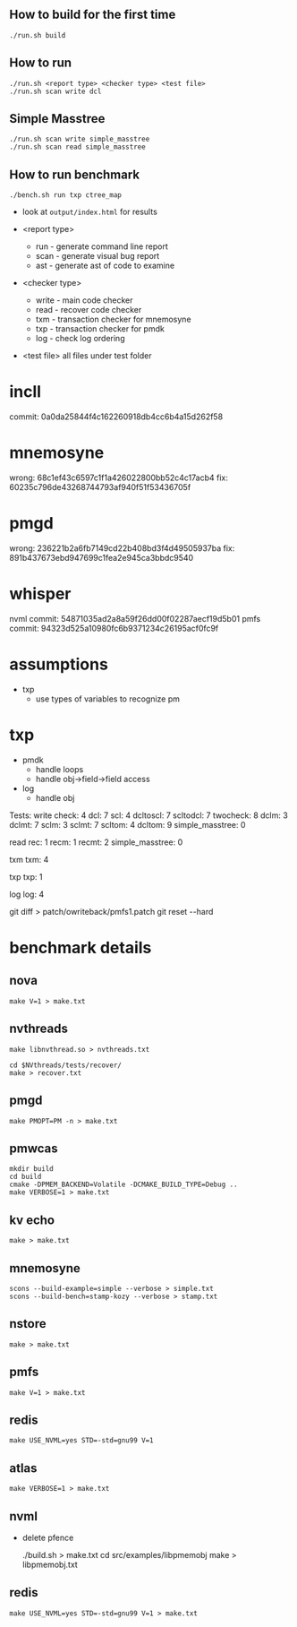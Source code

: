 ## How to build for the first time ##

    ./run.sh build
       
## How to run ##

    ./run.sh <report type> <checker type> <test file>
    ./run.sh scan write dcl

## Simple Masstree ##

    ./run.sh scan write simple_masstree
    ./run.sh scan read simple_masstree 

## How to run benchmark ##

    ./bench.sh run txp ctree_map

* look at `output/index.html` for results

* \<report type>
    * run - generate command line report
    * scan - generate visual bug report
    * ast - generate ast of code to examine
* \<checker type>
    * write - main code checker
    * read - recover code checker
    * txm - transaction checker for mnemosyne
    * txp - transaction checker for pmdk
    * log - check log ordering
* \<test file> all files under test folder

# incll #
commit: 0a0da25844f4c162260918db4cc6b4a15d262f58

# mnemosyne #
wrong: 68c1ef43c6597c1f1a426022800bb52c4c17acb4
fix: 60235c796de43268744793af940f51f53436705f

# pmgd #
wrong: 236221b2a6fb7149cd22b408bd3f4d49505937ba
fix: 891b437673ebd947699c1fea2e945ca3bbdc9540 

# whisper #
nvml commit: 54871035ad2a8a59f26dd00f02287aecf19d5b01
pmfs commit: 94323d525a10980fc6b9371234c26195acf0fc9f

# assumptions
* txp
    * use types of variables to recognize pm

# txp
* pmdk
    * handle loops
    * handle obj->field->field access
* log
    * handle obj

Tests:
write
check: 4
dcl: 7
scl: 4
dcltoscl: 7
scltodcl: 7
twocheck: 8
dclm: 3
dclmt: 7
sclm: 3
sclmt: 7
scltom: 4
dcltom: 9
simple_masstree: 0

read
rec: 1
recm: 1
recmt: 2
simple_masstree: 0

txm
txm: 4

txp
txp: 1

log
log: 4

git diff > patch/owriteback/pmfs1.patch
 git reset --hard


# benchmark details #
## nova ##
    
    make V=1 > make.txt

## nvthreads ##

    make libnvthread.so > nvthreads.txt

    cd $NVthreads/tests/recover/
    make > recover.txt

## pmgd ##

    make PMOPT=PM -n > make.txt


## pmwcas ##

    mkdir build
    cd build
    cmake -DPMEM_BACKEND=Volatile -DCMAKE_BUILD_TYPE=Debug ..
    make VERBOSE=1 > make.txt 

## kv echo ##
 
    make > make.txt

## mnemosyne ##

    scons --build-example=simple --verbose > simple.txt
    scons --build-bench=stamp-kozy --verbose > stamp.txt

## nstore ## 

    make > make.txt

## pmfs

    make V=1 > make.txt

## redis ##

    make USE_NVML=yes STD=-std=gnu99 V=1

## atlas ##

    make VERBOSE=1 > make.txt

## nvml ## 
* delete pfence

    ./build.sh > make.txt
    cd src/examples/libpmemobj
    make > libpmemobj.txt

## redis ## 
    
    make USE_NVML=yes STD=-std=gnu99 V=1 > make.txt



